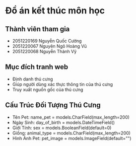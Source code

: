 # Đồ án kết thúc môn học
## Thành viên tham gia
- 2051220169 Nguyễn Quốc Cường
- 2051220067 Nguyên Ngô Hoàng Vũ
- 2051220068 Nguyễn Thành Vỹ
## Mục đích tranh web
- Định danh thú cưng
- Giúp người dùng xác thực thông tin của thú cưng
- Truy xuất nguồn gốc của thú cưng
## Cấu Trúc Đối Tượng Thú Cưng
- Tên Pet: name_pet = models.CharField(max_length=200) 
- Ngày Sinh: day_of_birth = models.DateTimeField()
- Giới Tính: sex = models.BooleanField(default=0)
- Giống: animal_type = models.CharField(max_length=200)
- Hình Ảnh Pet: pet_image = models.ImageField(default="")
